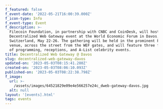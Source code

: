 ```yaml
---
f_featured: false
f_event-date: '2022-05-21T16:00:39.000Z'
f_icon-type: Info
f_event-type: Event
f_description: >-
  Filecoin Foundation, in partnership with CNBC and CoinDesk, will host its
  Decentralized Web Gateway event at the World Economic Forum in Davos,
  Switzerland, May 22-26. The gathering will be held in the prominent FEG Davos
  venue, across the street from the WEF gates, and will feature three full days
  of programming, receptions, and A-List celebrity events.
title: Decentralized Web Gateway @ Davos
slug: decentralized-web-gateway-davos
updated-on: '2023-05-03T08:15:41.280Z'
created-on: '2023-05-03T08:06:10.093Z'
published-on: '2023-05-03T08:22:38.798Z'
f_image:
  url: >-
    /assets/images/64521829e09e4e566257e24c_dweb-gateway-davos.jpg
  alt: null
layout: '[events].html'
tags: events
---
```



